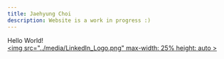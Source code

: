 ```yaml
---
title: Jaehyung Choi
description: Website is a work in progress :)
---
```

Hello World!  
[<img src="../media/LinkedIn_Logo.png" max-width: 25% height: auto >](https://www.linkedin.com/in/jaehyungchoi33/)
